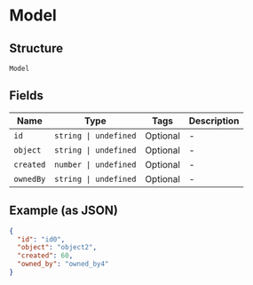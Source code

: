 
# Model

## Structure

`Model`

## Fields

| Name | Type | Tags | Description |
|  --- | --- | --- | --- |
| `id` | `string \| undefined` | Optional | - |
| `object` | `string \| undefined` | Optional | - |
| `created` | `number \| undefined` | Optional | - |
| `ownedBy` | `string \| undefined` | Optional | - |

## Example (as JSON)

```json
{
  "id": "id0",
  "object": "object2",
  "created": 60,
  "owned_by": "owned_by4"
}
```

